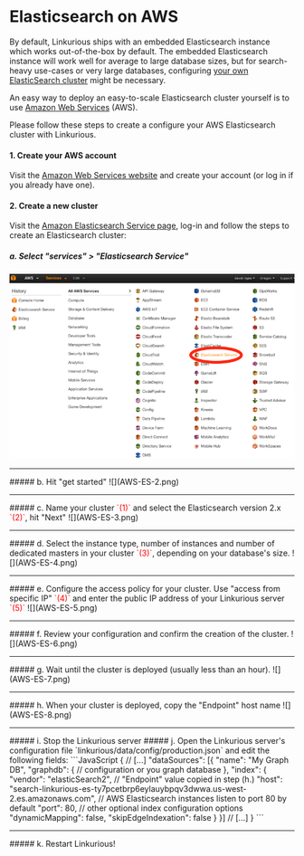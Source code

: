 # Elasticsearch on AWS

By default, Linkurious ships with an embedded Elasticsearch instance which works out-of-the-box by default. The embedded Elasticsearch instance will work well for average to large database sizes, but for search-heavy use-cases or very large databases, configuring [your own ElasticSearch cluster](https://www.elastic.co/products/elasticsearch) might be necessary.

An easy way to deploy an easy-to-scale Elasticsearch cluster yourself is to use [Amazon Web Services](https://aws.amazon.com/) (AWS).

Please follow these steps to create a configure your AWS Elasticsearch cluster with Linkurious.

#### 1. Create your AWS account
Visit the [Amazon Web Services website](https://aws.amazon.com/) and create your account (or log in if you already have one).

#### 2. Create a new cluster
Visit the [Amazon Elasticsearch Service page](https://aws.amazon.com/elasticsearch-service/), log-in and follow the steps to create an Elasticsearch cluster:

##### a. Select "services" > "Elasticsearch Service"
![](ASW-ES-1.png)
<hr>
##### b. Hit "get started"
![](AWS-ES-2.png)
<hr>
##### c. Name your cluster <span style="color:red">`(1)`</span> and select the Elasticsearch version 2.x <span style="color:red">`(2)`</span>, hit "Next"
![](AWS-ES-3.png)
<hr>
##### d. Select the instance type, number of instances and number of dedicated masters in your cluster <span style="color:red">`(3)`</span>, depending on your database's size.
![](AWS-ES-4.png)
<hr>
##### e. Configure the access policy for your cluster. Use "access from specific IP" <span style="color:red">`(4)`</span> and enter the public IP address of your Linkurious server <span style="color:red">`(5)`</span> 
![](AWS-ES-5.png)
<hr>
##### f. Review your configuration and confirm the creation of the cluster.
![](AWS-ES-6.png)
<hr>
##### g. Wait until the cluster is deployed (usually less than an hour).
![](AWS-ES-7.png)
<hr>
##### h. When your cluster is deployed, copy the "Endpoint" host name
![](AWS-ES-8.png)
<hr>
##### i. Stop the Linkurious server
##### j. Open the Linkurious server's configuration file `linkurious/data/config/production.json` and edit the following fields:
```JavaScript
{
  // [...]
  "dataSources": [{
    "name": "My Graph DB",
    "graphdb": {
      // configuration or you graph database
    },
    "index": {
      "vendor": "elasticSearch2",
      // "Endpoint" value copied in step (h.)
      "host": "search-linkurious-es-ty7pcetbrp6eylauybpqv3dwwa.us-west-2.es.amazonaws.com",
      // AWS Elasticsearch instances listen to port 80 by default
      "port": 80,
      // other optional index configuration options
      "dynamicMapping": false,
      "skipEdgeIndexation": false
    }
  }]
  // [...]
}
```
<hr>
##### k. Restart Linkurious!